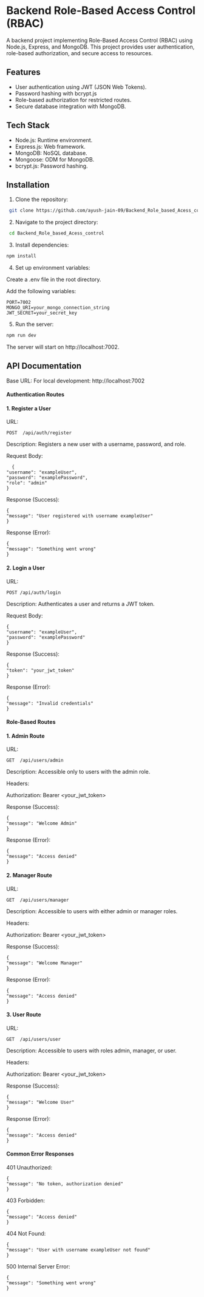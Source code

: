
# Backend Role-Based Access Control (RBAC)

A backend project implementing Role-Based Access Control (RBAC) using Node.js, Express, and MongoDB. This project provides user authentication, role-based authorization, and secure access to resources.


## Features

- User authentication using JWT (JSON Web Tokens).
- Password hashing with bcrypt.js
- Role-based authorization for restricted routes.
- Secure database integration with MongoDB.

## Tech Stack

- Node.js: Runtime environment.
- Express.js: Web framework.
- MongoDB: NoSQL database.
- Mongoose: ODM for MongoDB.
- bcrypt.js: Password hashing.


## Installation

1. Clone the repository:

```bash
 git clone https://github.com/ayush-jain-09/Backend_Role_based_Acess_control.git
```
2. Navigate to the project directory:

```bash
 cd Backend_Role_based_Acess_control
```
3. Install dependencies:

```bash
npm install
```
4. Set up environment variables:

Create a .env file in the root directory.

Add the following variables:
```plaintext
PORT=7002
MONGO_URI=your_mongo_connection_string
JWT_SECRET=your_secret_key
```
5. Run the server:

```bash
npm run dev
```
The server will start on http://localhost:7002.
    
## API Documentation

Base URL: 
For local development: http://localhost:7002

#### Authentication Routes
#### 1. Register a User

URL:
```
POST  /api/auth/register
```
Description: Registers a new user with a username, password, and role.

Request Body:
```
  {
"username": "exampleUser",
"password": "examplePassword",
"role": "admin"
}
```


Response (Success):
```
{
"message": "User registered with username exampleUser"
}
```

Response (Error):
```
{
"message": "Something went wrong"
}
```

#### 2. Login a User
URL:
```
POST /api/auth/login
```
Description: Authenticates a user and returns a JWT token.

Request Body:
```
{
"username": "exampleUser",
"password": "examplePassword"
}
```
Response (Success):
```
{
"token": "your_jwt_token"
}
```
Response (Error):
```
{
"message": "Invalid credentials"
}
```

#### Role-Based Routes
#### 1. Admin Route
URL: 
```
GET  /api/users/admin
```

Description: Accessible only to users with the admin role.

Headers:

Authorization: Bearer <your_jwt_token>

Response (Success):
```
{
"message": "Welcome Admin"
}
```
Response (Error):
```
{
"message": "Access denied"
}
```

#### 2. Manager Route
URL: 
```
GET  /api/users/manager
```

Description: Accessible to users with either admin or manager roles.

Headers:

Authorization: Bearer <your_jwt_token>

Response (Success):
```
{
"message": "Welcome Manager"
}
```
Response (Error):
```
{
"message": "Access denied"
}
```

#### 3. User Route
URL: 
```
GET  /api/users/user
```

Description: Accessible to users with roles admin, manager, or user.

Headers:

Authorization: Bearer <your_jwt_token>

Response (Success):
```
{
"message": "Welcome User"
}
```
Response (Error):
```
{
"message": "Access denied"
}
```

#### Common Error Responses

401 Unauthorized:
```
{
"message": "No token, authorization denied"
}
```

403 Forbidden:
```
{
"message": "Access denied"
}
```

404 Not Found:
```
{
"message": "User with username exampleUser not found"
}
```

500 Internal Server Error:
```
{
"message": "Something went wrong"
}
```





